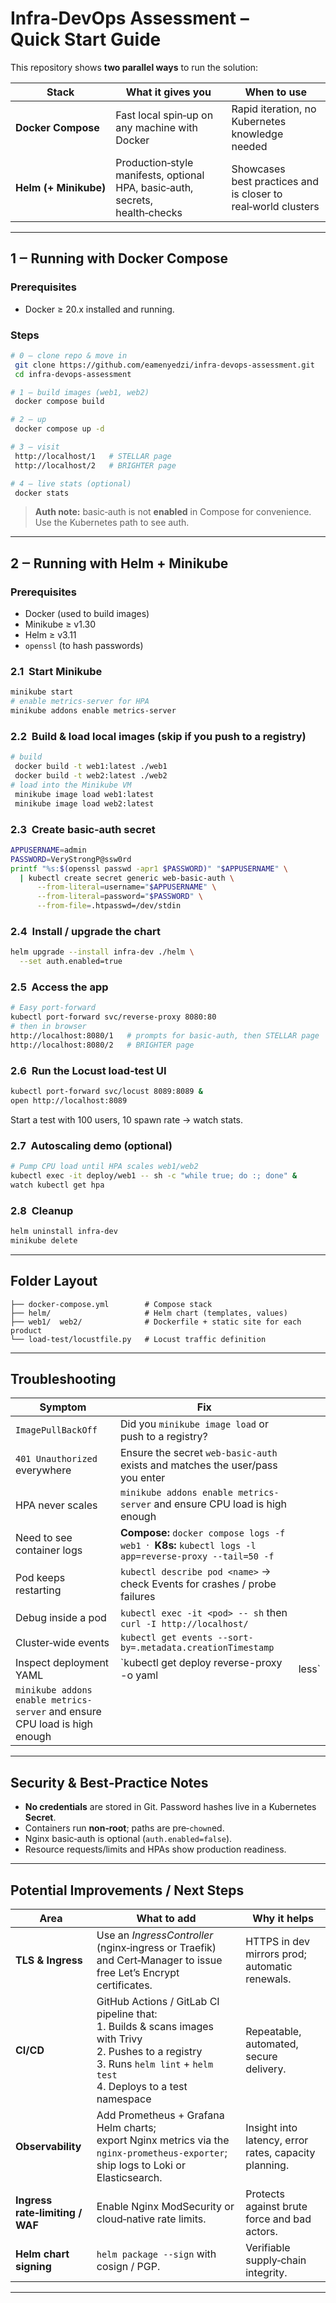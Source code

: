 # Infra‑DevOps Assessment – Quick Start Guide

This repository shows **two parallel ways** to run the solution:

| Stack                 | What it gives you                                                            | When to use                                                   |
| --------------------- | ---------------------------------------------------------------------------- | ------------------------------------------------------------- |
| **Docker Compose**    | Fast local spin‑up on any machine with Docker                                | Rapid iteration, no Kubernetes knowledge needed               |
| **Helm (+ Minikube)** | Production‑style manifests, optional HPA, basic‑auth, secrets, health‑checks | Showcases best practices and is closer to real‑world clusters |

---

## 1 ‒ Running with Docker Compose

### Prerequisites

* Docker ≥ 20.x installed and running.

### Steps

```bash
# 0 – clone repo & move in
 git clone https://github.com/eamenyedzi/infra-devops-assessment.git
 cd infra‑devops‑assessment

# 1 – build images (web1, web2)
 docker compose build

# 2 – up
 docker compose up -d

# 3 – visit
 http://localhost/1   # STELLAR page
 http://localhost/2   # BRIGHTER page

# 4 – live stats (optional)
 docker stats
```

> **Auth note:** basic‑auth is not **enabled** in Compose for convenience. Use the Kubernetes path to see auth.

---

## 2 ‒ Running with Helm + Minikube

### Prerequisites

* Docker (used to build images)
* Minikube ≥ v1.30
* Helm ≥ v3.11
* `openssl` (to hash passwords)

### 2.1  Start Minikube

```bash
minikube start
# enable metrics‑server for HPA
minikube addons enable metrics-server
```

### 2.2  Build & load local images (skip if you push to a registry)

```bash
# build
 docker build -t web1:latest ./web1
 docker build -t web2:latest ./web2
# load into the Minikube VM
 minikube image load web1:latest
 minikube image load web2:latest
```

### 2.3  Create basic‑auth secret

```bash
APPUSERNAME=admin
PASSWORD=VeryStrongP@ssw0rd
printf "%s:$(openssl passwd -apr1 $PASSWORD)" "$APPUSERNAME" \
  | kubectl create secret generic web-basic-auth \
      --from-literal=username="$APPUSERNAME" \
      --from-literal=password="$PASSWORD" \
      --from-file=.htpasswd=/dev/stdin
```

### 2.4  Install / upgrade the chart

```bash
helm upgrade --install infra-dev ./helm \
  --set auth.enabled=true
```

### 2.5  Access the app

```bash
# Easy port‑forward
kubectl port-forward svc/reverse-proxy 8080:80
# then in browser
http://localhost:8080/1   # prompts for basic‑auth, then STELLAR page
http://localhost:8080/2   # BRIGHTER page
```


### 2.6  Run the Locust load‑test UI

```bash
kubectl port-forward svc/locust 8089:8089 &
open http://localhost:8089
```

Start a test with 100 users, 10 spawn rate → watch stats.

### 2.7  Autoscaling demo (optional)

```bash
# Pump CPU load until HPA scales web1/web2
kubectl exec -it deploy/web1 -- sh -c "while true; do :; done" &
watch kubectl get hpa
```

### 2.8  Cleanup

```bash
helm uninstall infra-dev
minikube delete
```

---

## Folder Layout

```
├── docker-compose.yml        # Compose stack
├── helm/                     # Helm chart (templates, values)
├── web1/  web2/              # Dockerfile + static site for each product
└── load-test/locustfile.py   # Locust traffic definition
```

---

## Troubleshooting

| Symptom                                                                    | Fix                                                                                                      |        |
| -------------------------------------------------------------------------- | -------------------------------------------------------------------------------------------------------- | ------ |
| `ImagePullBackOff`                                                         | Did you `minikube image load` or push to a registry?                                                     |        |
| `401 Unauthorized` everywhere                                              | Ensure the secret `web-basic-auth` exists and matches the user/pass you enter                            |        |
| HPA never scales                                                           | `minikube addons enable metrics-server` and ensure CPU load is high enough                               |        |
| Need to see container logs                                                 | **Compose:** `docker compose logs -f web1`  ·  **K8s:** `kubectl logs -l app=reverse-proxy --tail=50 -f` |        |
| Pod keeps restarting                                                       | `kubectl describe pod <name>` → check Events for crashes / probe failures                                |        |
| Debug inside a pod                                                         | `kubectl exec -it <pod> -- sh` then `curl -I http://localhost/`                                          |        |
| Cluster‑wide events                                                        | `kubectl get events --sort-by=.metadata.creationTimestamp`                                               |        |
| Inspect deployment YAML                                                    | \`kubectl get deploy reverse-proxy -o yaml                                                               | less\` |
| `minikube addons enable metrics-server` and ensure CPU load is high enough |                                                                                                          |        |

---

## Security & Best‑Practice Notes

* **No credentials** are stored in Git. Password hashes live in a Kubernetes **Secret**.
* Containers run **non‑root**; paths are pre‑`chown`ed.
* Nginx basic‑auth is optional (`auth.enabled=false`).
* Resource requests/limits and HPAs show production readiness.

---

## Potential Improvements / Next Steps

| Area                            | What to add                                                                                                                                                                        | Why it helps                                           |
| ------------------------------- | ---------------------------------------------------------------------------------------------------------------------------------------------------------------------------------- | ------------------------------------------------------ |
| **TLS & Ingress**               | Use an *IngressController* (nginx‑ingress or Traefik) and Cert‑Manager to issue free Let’s Encrypt certificates.                                                                   | HTTPS in dev mirrors prod; automatic renewals.         |
| **CI/CD**                       | GitHub Actions / GitLab CI pipeline that:<br>1. Builds & scans images with Trivy<br>2. Pushes to a registry<br>3. Runs `helm lint` + `helm test`<br>4. Deploys to a test namespace | Repeatable, automated, secure delivery.                |
| **Observability**               | Add Prometheus + Grafana Helm charts;<br>export Nginx metrics via the `nginx-prometheus-exporter`; <br>ship logs to Loki or Elasticsearch.                                         | Insight into latency, error rates, capacity planning.  |
| **Ingress rate‑limiting / WAF** | Enable Nginx ModSecurity or cloud‑native rate limits.                                                                                                                              | Protects against brute force and bad actors.           |
| **Helm chart signing**          | `helm package --sign` with cosign / PGP.                                                                                                                                           | Verifiable supply‑chain integrity.                     |

---

